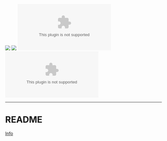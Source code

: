 
![](https://img.shields.io/endpoint?url=https%3A%2F%2Ffoundryshields.com%2Fversion%3Fstyle%3Dfor-the-badge%26url%3Dhttps%3A%2F%2Fraw.githubusercontent.com%2Fdeniztadice%2Fdtd-a-fistful-of-flowers%2Fmain%2Fmodule.json)
![](https://img.shields.io/endpoint?url=https%3A%2F%2Ffoundryshields.com%2Fsystem%3FnameType%3Dfoundry%26style%3Dfor-the-badge%26url%3Dhttps%3A%2F%2Fimg.shields.io%2Fendpoint%3Furl%3Dhttps%253A%252F%252Ffoundryshields.com%252Fversion%253Fstyle%253Dfor-the-badge%2526url%253Dhttps%253A%252F%252Fraw.githubusercontent.com%252Fdeniztadice%252Fdtd-a-fistful-of-flowers%252Fmain%252Fmodule.json)
![All Downloads](https://img.shields.io/github/downloads/deniztadice/dtd-a-fistful-of-flowers/module.zip?style=for-the-badge&label=ALL%20DOWNLOADS&color=blue)
![Latest Version Downloads](https://img.shields.io/github/downloads/deniztadice/dtd-a-fistful-of-flowers/latest/module.zip?style=for-the-badge&label=LAST%20VERSION%20DOWNLOADS&color=orange
)

---
# README

[Info](https://deniztadice.github.io/blog/adventures/pf2e/afof/)